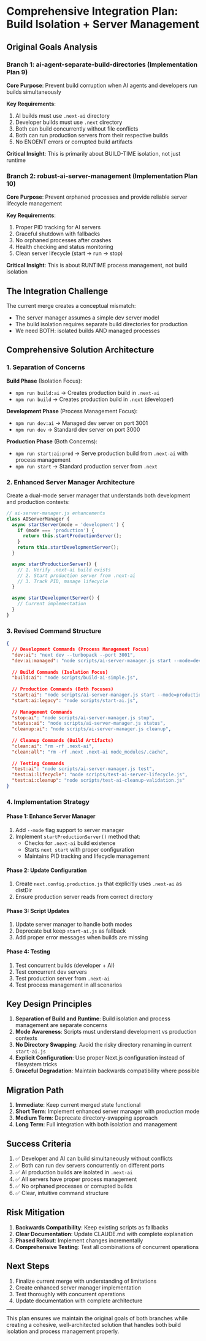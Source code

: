 # Comprehensive Integration Plan: Build Isolation + Server Management

## Original Goals Analysis

### Branch 1: ai-agent-separate-build-directories (Implementation Plan 9)
**Core Purpose**: Prevent build corruption when AI agents and developers run builds simultaneously

**Key Requirements**:
1. AI builds must use `.next-ai` directory
2. Developer builds must use `.next` directory  
3. Both can build concurrently without file conflicts
4. Both can run production servers from their respective builds
5. No ENOENT errors or corrupted build artifacts

**Critical Insight**: This is primarily about BUILD-TIME isolation, not just runtime

### Branch 2: robust-ai-server-management (Implementation Plan 10)
**Core Purpose**: Prevent orphaned processes and provide reliable server lifecycle management

**Key Requirements**:
1. Proper PID tracking for AI servers
2. Graceful shutdown with fallbacks
3. No orphaned processes after crashes
4. Health checking and status monitoring
5. Clean server lifecycle (start → run → stop)

**Critical Insight**: This is about RUNTIME process management, not build isolation

## The Integration Challenge

The current merge creates a conceptual mismatch:
- The server manager assumes a simple dev server model
- The build isolation requires separate build directories for production
- We need BOTH: isolated builds AND managed processes

## Comprehensive Solution Architecture

### 1. Separation of Concerns
**Build Phase** (Isolation Focus):
- `npm run build:ai` → Creates production build in `.next-ai`
- `npm run build` → Creates production build in `.next` (developer)

**Development Phase** (Process Management Focus):
- `npm run dev:ai` → Managed dev server on port 3001
- `npm run dev` → Standard dev server on port 3000

**Production Phase** (Both Concerns):
- `npm run start:ai:prod` → Serve production build from `.next-ai` with process management
- `npm run start` → Standard production server from `.next`

### 2. Enhanced Server Manager Architecture

Create a dual-mode server manager that understands both development and production contexts:

```javascript
// ai-server-manager.js enhancements
class AIServerManager {
  async startServer(mode = 'development') {
    if (mode === 'production') {
      return this.startProductionServer();
    }
    return this.startDevelopmentServer();
  }

  async startProductionServer() {
    // 1. Verify .next-ai build exists
    // 2. Start production server from .next-ai
    // 3. Track PID, manage lifecycle
  }

  async startDevelopmentServer() {
    // Current implementation
  }
}
```

### 3. Revised Command Structure

```json
{
  // Development Commands (Process Management Focus)
  "dev:ai": "next dev --turbopack --port 3001",
  "dev:ai:managed": "node scripts/ai-server-manager.js start --mode=development",
  
  // Build Commands (Isolation Focus)
  "build:ai": "node scripts/build-ai-simple.js",
  
  // Production Commands (Both Focuses)
  "start:ai": "node scripts/ai-server-manager.js start --mode=production",
  "start:ai:legacy": "node scripts/start-ai.js",
  
  // Management Commands
  "stop:ai": "node scripts/ai-server-manager.js stop",
  "status:ai": "node scripts/ai-server-manager.js status",
  "cleanup:ai": "node scripts/ai-server-manager.js cleanup",
  
  // Cleanup Commands (Build Artifacts)
  "clean:ai": "rm -rf .next-ai",
  "clean:all": "rm -rf .next .next-ai node_modules/.cache",
  
  // Testing Commands
  "test:ai": "node scripts/ai-server-manager.js test",
  "test:ai:lifecycle": "node scripts/test-ai-server-lifecycle.js",
  "test:ai:cleanup": "node scripts/test-ai-cleanup-validation.js"
}
```

### 4. Implementation Strategy

#### Phase 1: Enhance Server Manager
1. Add `--mode` flag support to server manager
2. Implement `startProductionServer()` method that:
   - Checks for `.next-ai` build existence
   - Starts `next start` with proper configuration
   - Maintains PID tracking and lifecycle management

#### Phase 2: Update Configuration
1. Create `next.config.production.js` that explicitly uses `.next-ai` as distDir
2. Ensure production server reads from correct directory

#### Phase 3: Script Updates
1. Update server manager to handle both modes
2. Deprecate but keep `start-ai.js` as fallback
3. Add proper error messages when builds are missing

#### Phase 4: Testing
1. Test concurrent builds (developer + AI)
2. Test concurrent dev servers
3. Test production server from `.next-ai`
4. Test process management in all scenarios

## Key Design Principles

1. **Separation of Build and Runtime**: Build isolation and process management are separate concerns
2. **Mode Awareness**: Scripts must understand development vs production contexts
3. **No Directory Swapping**: Avoid the risky directory renaming in current `start-ai.js`
4. **Explicit Configuration**: Use proper Next.js configuration instead of filesystem tricks
5. **Graceful Degradation**: Maintain backwards compatibility where possible

## Migration Path

1. **Immediate**: Keep current merged state functional
2. **Short Term**: Implement enhanced server manager with production mode
3. **Medium Term**: Deprecate directory-swapping approach
4. **Long Term**: Full integration with both isolation and management

## Success Criteria

1. ✅ Developer and AI can build simultaneously without conflicts
2. ✅ Both can run dev servers concurrently on different ports
3. ✅ AI production builds are isolated in `.next-ai`
4. ✅ All servers have proper process management
5. ✅ No orphaned processes or corrupted builds
6. ✅ Clear, intuitive command structure

## Risk Mitigation

1. **Backwards Compatibility**: Keep existing scripts as fallbacks
2. **Clear Documentation**: Update CLAUDE.md with complete explanation
3. **Phased Rollout**: Implement changes incrementally
4. **Comprehensive Testing**: Test all combinations of concurrent operations

## Next Steps

1. Finalize current merge with understanding of limitations
2. Create enhanced server manager implementation
3. Test thoroughly with concurrent operations
4. Update documentation with complete architecture

---

This plan ensures we maintain the original goals of both branches while creating a cohesive, well-architected solution that handles both build isolation and process management properly.